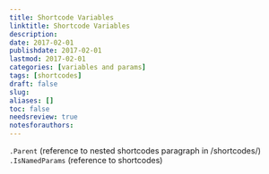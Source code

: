 ```yaml
---
title: Shortcode Variables
linktitle: Shortcode Variables
description:
date: 2017-02-01
publishdate: 2017-02-01
lastmod: 2017-02-01
categories: [variables and params]
tags: [shortcodes]
draft: false
slug:
aliases: []
toc: false
needsreview: true
notesforauthors:
---
```


`.Parent` (reference to nested shortcodes paragraph in /shortcodes/)
`.IsNamedParams` (reference to shortcodes)
